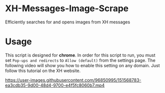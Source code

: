 # XH-Messages-Image-Scrape
Efficiently searches for and opens images from XH messages

# Usage
This script is designed for **chrome**. In order for this script to run, you must set `Pop-ups and redirects` to `Allow (default)` from the settings page. The following video will show you how to enable this setting on any domain. Just follow this tutorial on the XH website.
  
https://user-images.githubusercontent.com/96850995/151568783-ea3cdb35-9d00-48d4-9700-e4f5fc8060b7.mp4


